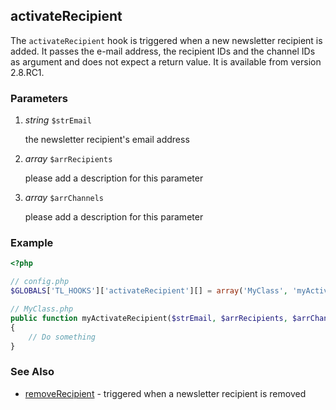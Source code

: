 activateRecipient
-----------------

The `activateRecipient` hook is triggered when a new newsletter recipient is added. It passes the e-mail address, the recipient IDs and the channel IDs as argument and does not expect a return value. It is available from version 2.8.RC1.


### Parameters ###

1. *string* `$strEmail`

	the newsletter recipient's email address

2. *array* `$arrRecipients`

	<span class="undocumented">please add a description for this parameter</span>

3. *array* `$arrChannels`

	<span class="undocumented">please add a description for this parameter</span>


### Example ###

```php
<?php

// config.php
$GLOBALS['TL_HOOKS']['activateRecipient'][] = array('MyClass', 'myActivateRecipient');

// MyClass.php
public function myActivateRecipient($strEmail, $arrRecipients, $arrChannels)
{
    // Do something
}
```


### See Also ###

- [removeRecipient](removeRecipient.md) - triggered when a newsletter recipient is removed